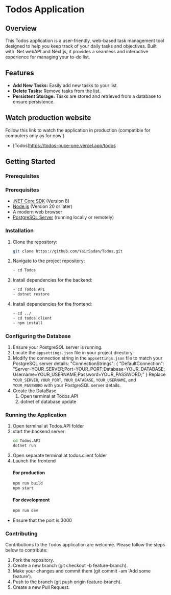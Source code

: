 # Todos Application

## Overview

This Todos application is a user-friendly, web-based task management tool designed to help you keep track of your daily tasks and objectives. Built with .Net webAPI and Next.js, it provides a seamless and interactive experience for managing your to-do list.

## Features

- **Add New Tasks:** Easily add new tasks to your list.
- **Delete Tasks:** Remove tasks from the list.
- **Persistent Storage:** Tasks are stored and retrieved from a database to ensure persistence.

## Watch production website

Follow this link to watch the application in production (compatible for computers only as for now )

- [Todos]https://todos-puce-one.vercel.app/todos

## Getting Started

### Prerequisites

### Prerequisites

- [.NET Core SDK](https://dotnet.microsoft.com/download) (Version 8)
- [Node.js](https://nodejs.org/en/) (Version 20 or later)
- A modern web browser
- [PostgreSQL Server](https://www.postgresql.org/download/) (running locally or remotely)

### Installation

1. Clone the repository:

   ```bash
   git clone https://github.com/YairSadan/Todos.git

   ```

2. Navigate to the project repository:

   ```bash
   - cd Todos

   ```

3. Install dependencies for the backend:

   ```bash
   - cd Todos.API
   - dotnet restore

   ```

4. Install dependencies for the frontend:
   ```bash
   - cd ../
   - cd todos.client
   - npm install
   ```

### Configuring the Database

1. Ensure your PostgreSQL server is running.
2. Locate the `appsettings.json` file in your project directory.
3. Modify the connection string in the `appsettings.json` file to match your PostgreSQL server details:
   "ConnectionStrings": {
   "DefaultConnection": "Server=YOUR_SERVER;Port=YOUR_PORT;Database=YOUR_DATABASE;Username=YOUR_USERNAME;Password=YOUR_PASSWORD;"
   }
   Replace `YOUR_SERVER`, `YOUR_PORT`, `YOUR_DATABASE`, `YOUR_USERNAME`, and `YOUR_PASSWORD` with your PostgreSQL server details.
4. Create the DataBase
   1. Open terminal at Todos.API
   2. dotnet ef database update

### Running the Application

1. Open terminal at Todos.API folder
2. start the backend server:
   ```bash
   cd Todos.API
   dotnet run
   ```
3. Open separate terminal at todos.client folder
4. Launch the frontend
   #### For production
   ```bash
   npm run build
   npm start
   ```
   #### For development
   ```bash
   npm run dev
   ```

- Ensure that the port is 3000

### Contributing

Contributions to the Todos application are welcome. Please follow the steps below to contribute:

1. Fork the repository.
2. Create a new branch (git checkout -b feature-branch).
3. Make your changes and commit them (git commit -am 'Add some feature').
4. Push to the branch (git push origin feature-branch).
5. Create a new Pull Request.